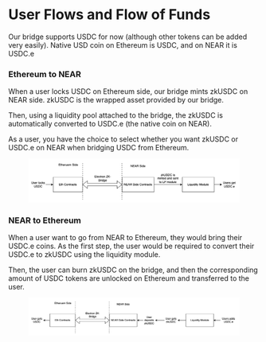 # User Flows and Flow of Funds

Our bridge supports USDC for now (although other tokens can be added very easily). Native USD coin on Ethereum is USDC, and on NEAR it is USDC.e

### Ethereum to NEAR

When a user locks USDC on Ethereum side, our bridge mints zkUSDC on NEAR side. zkUSDC is the wrapped asset provided by our bridge.

Then, using a liquidity pool attached to the bridge, the zkUSDC is automatically converted to USDC.e (the native coin on NEAR).

As a user, you have the choice to select whether you want zkUSDC or USDC.e on NEAR when bridging USDC from Ethereum.

<figure><img src="../.gitbook/assets/image (4).png" alt=""><figcaption></figcaption></figure>

### NEAR to Ethereum

When a user want to go from NEAR to Ethereum, they would bring their USDC.e coins. As the first step, the user would be required to convert their USDC.e to zkUSDC using the liquidity module.

Then, the user can burn zkUSDC on the bridge, and then the corresponding amount of USDC tokens are unlocked on Ethereum and transferred to the user.

<figure><img src="../.gitbook/assets/image (8).png" alt=""><figcaption></figcaption></figure>

